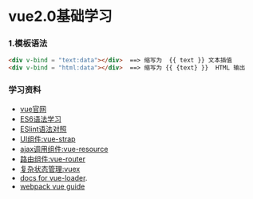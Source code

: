# vue2.0基础学习


### 1.模板语法
```html
<div v-bind = "text:data"></div>  ==> 缩写为  {{ text }} 文本插值
<div v-bind = "html:data"></div>  ==> 缩写为 {{ {text} }}  HTML 输出
```














### 学习资料
- [vue官网](http://cn.vuejs.org)
- [ES6语法学习](http://es6.ruanyifeng.com/)
- [ESlint语法对照](http://www.tuicool.com/articles/rIFBfey)
- [UI组件:vue-strap](http://yuche.github.io/vue-strap/)
- [ajax调用组件:vue-resource](http://github.com)
- [路由组件:vue-router](http://github.com)
- [复杂状态管理:vuex](http://github.com)
- [docs for vue-loader](http://vuejs.github.io/vue-loader).
- [webpack vue guide](http://vuejs-templates.github.io/webpack/)
